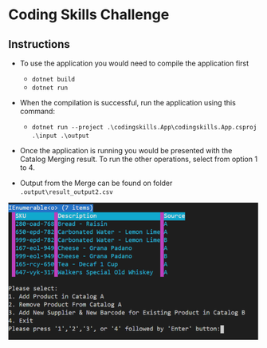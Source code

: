 # Coding Skills Challenge

## Instructions
- To use the application you would need to compile the application first

  * `dotnet build`
  * `dotnet run`

- When the compilation is successful, run the application using this command:

  * `dotnet run --project .\codingskills.App\codingskills.App.csproj .\input .\output`

- Once the application is running you would be presented with the Catalog Merging result. To run the other operations, select from option 1 to 4.
- Output from the Merge can be found on folder `.output\result_output2.csv`

<img src="./menu.png" width="800px" height="auto">

